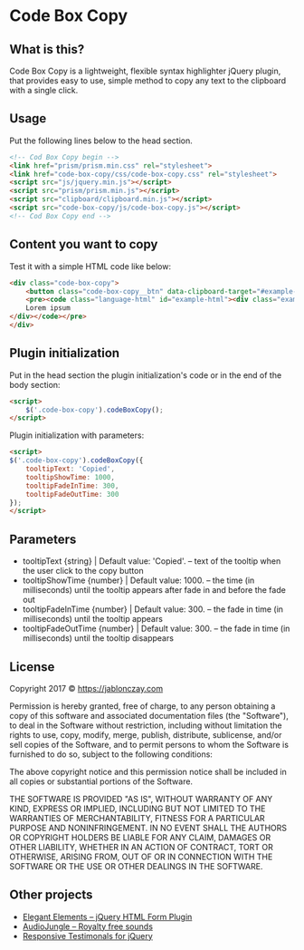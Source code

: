 # Code Box Copy

<h2>What is this?</h2>

Code Box Copy is a lightweight, flexible syntax highlighter jQuery plugin, that provides easy to use, simple method to copy any text to the clipboard with a single click.

<h2>Usage</h2>

Put the following lines below to the head section.

```html
<!-- Cod Box Copy begin -->
<link href="prism/prism.min.css" rel="stylesheet">
<link href="code-box-copy/css/code-box-copy.css" rel="stylesheet">
<script src="js/jquery.min.js"></script>
<script src="prism/prism.min.js"></script>
<script src="clipboard/clipboard.min.js"></script>
<script src="code-box-copy/js/code-box-copy.js"></script>
<!-- Cod Box Copy end -->
```

<h2>Content you want to copy</h2>

Test it with a simple HTML code like below:

```html
<div class="code-box-copy">
    <button class="code-box-copy__btn" data-clipboard-target="#example-html" title="Copy"></button>
    <pre><code class="language-html" id="example-html"><div class="example">
    Lorem ipsum
</div></code></pre>
</div>
```
<h2>Plugin initialization</h2>

Put in the head section the plugin initialization's code or in the end of the body section:

```html
<script>
    $('.code-box-copy').codeBoxCopy();
</script>
```

Plugin initialization with parameters:

```html
<script>
$('.code-box-copy').codeBoxCopy({
    tooltipText: 'Copied',
    tooltipShowTime: 1000,
    tooltipFadeInTime: 300,
    tooltipFadeOutTime: 300
});
</script>
```

<h2>Parameters</h2>

- tooltipText {string} | Default value: 'Copied'. – text of the tooltip when the user click to the copy button
- tooltipShowTime {number} | Default value: 1000. – the time (in milliseconds) until the tooltip appears after fade in and before the fade out
- tooltipFadeInTime {number} | Default value: 300. – the fade in time (in milliseconds) until the tooltip appears
- tooltipFadeOutTime {number} | Default value: 300. – the fade in time (in milliseconds) until the tooltip disappears

<h2>License</h2>

Copyright 2017 © https://jablonczay.com


Permission is hereby granted, free of charge, to any person obtaining a copy of this software and associated documentation files (the "Software"), to deal in the Software without restriction, including without limitation the rights to use, copy, modify, merge, publish, distribute, sublicense, and/or sell copies of the Software, and to permit persons to whom the Software is furnished to do so, subject to the following conditions:


The above copyright notice and this permission notice shall be included in all copies or substantial portions of the Software.


THE SOFTWARE IS PROVIDED "AS IS", WITHOUT WARRANTY OF ANY KIND, EXPRESS OR IMPLIED, INCLUDING BUT NOT LIMITED TO THE WARRANTIES OF MERCHANTABILITY, FITNESS FOR A PARTICULAR PURPOSE AND NONINFRINGEMENT. IN NO EVENT SHALL THE AUTHORS OR COPYRIGHT HOLDERS BE LIABLE FOR ANY CLAIM, DAMAGES OR OTHER LIABILITY, WHETHER IN AN ACTION OF CONTRACT, TORT OR OTHERWISE, ARISING FROM, OUT OF OR IN CONNECTION WITH THE SOFTWARE OR THE USE OR OTHER DEALINGS IN THE SOFTWARE.

<h2>Other projects</h2>

- [Elegant Elements – jQuery HTML Form Plugin](https://codecanyon.net/item/jquery-forms-elegant-elements/18656657?ref=jablonczay)
- [AudioJungle – Royalty free sounds](https://audiojungle.net/user/jablonczay/portfolio)
- [Responsive Testimonals for jQuery](https://github.com/jablonczay/responsive-testimonals-for-jquery/)
